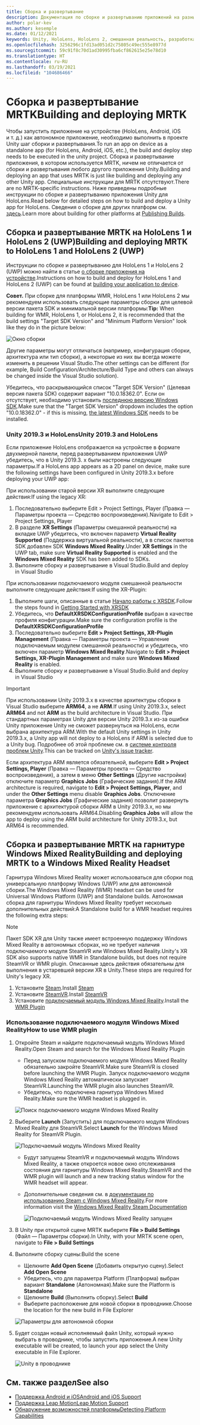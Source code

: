 ```yaml
---
title: Сборка и развертывание
description: Документация по сборке и развертыванию приложений на разных устройствах.
author: polar-kev
ms.author: kesemple
ms.date: 01/12/2021
keywords: Unity, HoloLens, HoloLens 2, смешанная реальность, разработка, MRTK, Visual Studio, Android, IOS
ms.openlocfilehash: 3256296c1fd13ad051d2c75805c49ec555e8977d
ms.sourcegitcommit: 59c91f8c70d1ad30995fba6cf862615e25e78d10
ms.translationtype: HT
ms.contentlocale: ru-RU
ms.lasthandoff: 03/19/2021
ms.locfileid: "104686466"
---
```

# <a name="building-and-deploying-mrtk"></a><span data-ttu-id="c26fa-104">Сборка и развертывание MRTK</span><span class="sxs-lookup"><span data-stu-id="c26fa-104">Building and deploying MRTK</span></span>

<span data-ttu-id="c26fa-105">Чтобы запустить приложение на устройстве (HoloLens, Android, iOS и т. д.) как автономное приложение, необходимо выполнить в проекте Unity шаг сборки и развертывания.</span><span class="sxs-lookup"><span data-stu-id="c26fa-105">To run an app on device as a standalone app (for HoloLens, Android, iOS, etc.), the build and deploy step needs to be executed in the unity project.</span></span> <span data-ttu-id="c26fa-106">Сборка и развертывание приложения, в котором используется MRTK, ничем не отличается от сборки и развертывания любого другого приложения Unity.</span><span class="sxs-lookup"><span data-stu-id="c26fa-106">Building and deploying an app that uses MRTK is just like building and deploying any other Unity app.</span></span> <span data-ttu-id="c26fa-107">Специальные инструкции для MRTK отсутствуют.</span><span class="sxs-lookup"><span data-stu-id="c26fa-107">There are no MRTK-specific instructions.</span></span> <span data-ttu-id="c26fa-108">Ниже приведены подробные инструкции по сборке и развертыванию приложения Unity для HoloLens.</span><span class="sxs-lookup"><span data-stu-id="c26fa-108">Read below for detailed steps on how to build and deploy a Unity app for HoloLens.</span></span>  <span data-ttu-id="c26fa-109">Сведения о сборке для других платформ см. [здесь](https://docs.unity3d.com/Manual/PublishingBuilds.html).</span><span class="sxs-lookup"><span data-stu-id="c26fa-109">Learn more about building for other platforms at [Publishing Builds](https://docs.unity3d.com/Manual/PublishingBuilds.html).</span></span>

## <a name="building-and-deploying-mrtk-to-hololens-1-and-hololens-2-uwp"></a><span data-ttu-id="c26fa-110">Сборка и развертывание MRTK на HoloLens 1 и HoloLens 2 (UWP)</span><span class="sxs-lookup"><span data-stu-id="c26fa-110">Building and deploying MRTK to HoloLens 1 and HoloLens 2 (UWP)</span></span>

<span data-ttu-id="c26fa-111">Инструкции по сборке и развертыванию для HoloLens 1 и HoloLens 2 (UWP) можно найти в статье [о сборке приложения на устройстве](https://docs.microsoft.com/windows/mixed-reality/mrlearning-base-ch1#build-your-application-to-your-device).</span><span class="sxs-lookup"><span data-stu-id="c26fa-111">Instructions on how to build and deploy for HoloLens 1 and HoloLens 2 (UWP) can be found at [building your application to device](https://docs.microsoft.com/windows/mixed-reality/mrlearning-base-ch1#build-your-application-to-your-device).</span></span>

<span data-ttu-id="c26fa-112">**Совет.** При сборке для платформы WMR, HoloLens 1 или HoloLens 2 мы рекомендуем использовать следующие параметры сборки для целевой версии пакета SDK и минимальной версии платформы:</span><span class="sxs-lookup"><span data-stu-id="c26fa-112">**Tip:** When building for WMR, HoloLens 1, or HoloLens 2, it is recommended that the build settings "Target SDK Version" and "Minimum Platform Version" look like they do in the picture below:</span></span>

![Окно сборки](../features/images/getting-started/BuildWindow.png)

<span data-ttu-id="c26fa-114">Другие параметры могут отличаться (например, конфигурация сборки, архитектура или тип сборки), а некоторые из них вы всегда можете изменить в решении Visual Studio.</span><span class="sxs-lookup"><span data-stu-id="c26fa-114">The other settings can be different (for example, Build Configuration/Architecture/Build Type and others can always be changed inside the Visual Studio solution).</span></span>

<span data-ttu-id="c26fa-115">Убедитесь, что раскрывающийся список "Target SDK Version" (Целевая версия пакета SDK) содержит вариант "10.0.18362.0". Если он отсутствует, необходимо установить [последнюю версию Windows SDK](https://developer.microsoft.com/windows/downloads/windows-10-sdk).</span><span class="sxs-lookup"><span data-stu-id="c26fa-115">Make sure that the "Target SDK Version" dropdown includes the option "10.0.18362.0" - if this is missing, [the latest Windows SDK](https://developer.microsoft.com/windows/downloads/windows-10-sdk) needs to be installed.</span></span>

### <a name="unity-20193-and-hololens"></a><span data-ttu-id="c26fa-116">Unity 2019.3 и HoloLens</span><span class="sxs-lookup"><span data-stu-id="c26fa-116">Unity 2019.3 and HoloLens</span></span>

<span data-ttu-id="c26fa-117">Если приложение HoloLens отображается на устройстве в формате двухмерной панели, перед развертыванием приложения UWP убедитесь, что в Unity 2019.3. x были настроены следующие параметры.</span><span class="sxs-lookup"><span data-stu-id="c26fa-117">If a HoloLens app appears as a 2D panel on device, make sure the following settings have been configured in Unity 2019.3.x before deploying your UWP app:</span></span>

<span data-ttu-id="c26fa-118">При использовании старой версии XR выполните следующие действия:</span><span class="sxs-lookup"><span data-stu-id="c26fa-118">If using the legacy XR:</span></span>

1. <span data-ttu-id="c26fa-119">Последовательно выберите Edit > Project Settings, Player (Правка — Параметры проекта — Средство воспроизведения).</span><span class="sxs-lookup"><span data-stu-id="c26fa-119">Navigate to Edit > Project Settings, Player</span></span>
1. <span data-ttu-id="c26fa-120">В разделе **XR Settings** (Параметры смешанной реальности) на вкладке UWP убедитесь, что включен параметр **Virtual Reality Supported** (Поддержка виртуальной реальности), а в список пакетов SDK добавлен SDK **Windows Mixed Reality**.</span><span class="sxs-lookup"><span data-stu-id="c26fa-120">Under **XR Settings** in the UWP tab, make sure **Virtual Reality Supported** is enabled and the **Windows Mixed Reality** SDK has been added to SDKs.</span></span>
1. <span data-ttu-id="c26fa-121">Выполните сборку и развертывание в Visual Studio.</span><span class="sxs-lookup"><span data-stu-id="c26fa-121">Build and deploy in Visual Studio</span></span>

<span data-ttu-id="c26fa-122">При использовании подключаемого модуля смешанной реальности выполните следующие действия:</span><span class="sxs-lookup"><span data-stu-id="c26fa-122">If using the XR-Plugin:</span></span>

1. <span data-ttu-id="c26fa-123">Выполните шаги, описанные в статье [Начало работы с XRSDK](../configuration/GettingStartedWithMRTKAndXRSDK.md).</span><span class="sxs-lookup"><span data-stu-id="c26fa-123">Follow the steps found in [Getting Started with XRSDK](../configuration/GettingStartedWithMRTKAndXRSDK.md)</span></span>
1. <span data-ttu-id="c26fa-124">Убедитесь, что **DefaultXRSDKConfigurationProfile** выбран в качестве профиля конфигурации.</span><span class="sxs-lookup"><span data-stu-id="c26fa-124">Make sure the configuration profile is the **DefaultXRSDKConfigurationProfile**</span></span>
1. <span data-ttu-id="c26fa-125">Последовательно выберите **Edit > Project Settings, XR-Plugin Management** (Правка — Параметры проекта — Управление подключаемым модулем смешанной реальности) и убедитесь, что включен параметр **Windows Mixed Reality**.</span><span class="sxs-lookup"><span data-stu-id="c26fa-125">Navigate to **Edit > Project Settings, XR-Plugin Management** and make sure **Windows Mixed Reality** is enabled.</span></span>
1. <span data-ttu-id="c26fa-126">Выполните сборку и развертывание в Visual Studio.</span><span class="sxs-lookup"><span data-stu-id="c26fa-126">Build and deploy in Visual Studio</span></span>

>[!IMPORTANT]
> <span data-ttu-id="c26fa-127">При использовании Unity 2019.3.x в качестве архитектуры сборки в Visual Studio выберите **ARM64**, а не **ARM**.</span><span class="sxs-lookup"><span data-stu-id="c26fa-127">If using Unity 2019.3.x, select **ARM64** and not **ARM** as the build architecture in Visual Studio.</span></span> <span data-ttu-id="c26fa-128">При стандартных параметрах Unity для версии Unity 2019.3.x из-за ошибки Unity приложение Unity не сможет развернуться на HoloLens, если выбрана архитектура ARM.</span><span class="sxs-lookup"><span data-stu-id="c26fa-128">With the default Unity settings in Unity 2019.3.x, a Unity app will not deploy to a HoloLens if ARM is selected due to a Unity bug.</span></span> <span data-ttu-id="c26fa-129">Подробнее об этой проблеме см. в [системе контроля проблем Unity](https://issuetracker.unity3d.com/issues/enabling-graphics-jobs-in-2019-dot-3-x-results-in-a-crash-or-nothing-rendering-on-hololens-2).</span><span class="sxs-lookup"><span data-stu-id="c26fa-129">This can be tracked on [Unity's issue tracker](https://issuetracker.unity3d.com/issues/enabling-graphics-jobs-in-2019-dot-3-x-results-in-a-crash-or-nothing-rendering-on-hololens-2).</span></span>
>
> <span data-ttu-id="c26fa-130">Если архитектура ARM является обязательной, выберите **Edit > Project Settings, Player** (Правка — Параметры проекта — Средство воспроизведения), а затем в меню **Other Settings** (Другие настройки) отключите параметр **Graphics Jobs** (Графические задания).</span><span class="sxs-lookup"><span data-stu-id="c26fa-130">If the ARM architecture is required, navigate to **Edit > Project Settings, Player**, and under the **Other Settings** menu disable **Graphics Jobs**.</span></span> <span data-ttu-id="c26fa-131">Отключение параметра **Graphics Jobs** (Графические задания) позволит развернуть приложение с архитектурой сборки ARM в Unity 2019.3.x, но мы рекомендуем использовать ARM64.</span><span class="sxs-lookup"><span data-stu-id="c26fa-131">Disabling **Graphics Jobs** will allow the app to deploy using the ARM build architecture for Unity 2019.3.x, but ARM64 is recommended.</span></span>

## <a name="building-and-deploying-mrtk-to-a-windows-mixed-reality-headset"></a><span data-ttu-id="c26fa-132">Сборка и развертывание MRTK на гарнитуре Windows Mixed Reality</span><span class="sxs-lookup"><span data-stu-id="c26fa-132">Building and deploying MRTK to a Windows Mixed Reality Headset</span></span>

<span data-ttu-id="c26fa-133">Гарнитура Windows Mixed Reality может использоваться для сборки под универсальную платформу Windows (UWP) или для автономной сборки.</span><span class="sxs-lookup"><span data-stu-id="c26fa-133">The Windows Mixed Reality (WMR) headset can be used for Universal Windows Platform (UWP) and Standalone builds.</span></span>  <span data-ttu-id="c26fa-134">Автономная сборка для гарнитуры Windows Mixed Reality требует несколько дополнительных действий:</span><span class="sxs-lookup"><span data-stu-id="c26fa-134">A Standalone build for a WMR headset requires the following extra steps:</span></span>

> [!NOTE]
> <span data-ttu-id="c26fa-135">Пакет SDK XR для Unity также имеет встроенную поддержку Windows Mixed Reality в автономных сборках, но не требует наличия подключаемого модуля SteamVR или Windows Mixed Reality.</span><span class="sxs-lookup"><span data-stu-id="c26fa-135">Unity's XR SDK also supports native WMR in Standalone builds, but does not require SteamVR or WMR plugin.</span></span> <span data-ttu-id="c26fa-136">Описанные здесь действия обязательны для выполнения в устаревшей версии XR в Unity.</span><span class="sxs-lookup"><span data-stu-id="c26fa-136">These steps are required for Unity's legacy XR.</span></span>

1. <span data-ttu-id="c26fa-137">Установите [Steam](https://store.steampowered.com/about/).</span><span class="sxs-lookup"><span data-stu-id="c26fa-137">Install [Steam](https://store.steampowered.com/about/)</span></span>
1. <span data-ttu-id="c26fa-138">Установите [SteamVR](https://store.steampowered.com/app/250820/SteamVR/).</span><span class="sxs-lookup"><span data-stu-id="c26fa-138">Install [SteamVR](https://store.steampowered.com/app/250820/SteamVR/)</span></span>
1. <span data-ttu-id="c26fa-139">Установите [подключаемый модуль Windows Mixed Reality](https://store.steampowered.com/app/719950/Windows_Mixed_Reality_for_SteamVR/).</span><span class="sxs-lookup"><span data-stu-id="c26fa-139">Install the [WMR Plugin](https://store.steampowered.com/app/719950/Windows_Mixed_Reality_for_SteamVR/)</span></span>

### <a name="how-to-use-wmr-plugin"></a><span data-ttu-id="c26fa-140">Использование подключаемого модуля Windows Mixed Reality</span><span class="sxs-lookup"><span data-stu-id="c26fa-140">How to use WMR plugin</span></span>

1. <span data-ttu-id="c26fa-141">Откройте Steam и найдите подключаемый модуль Windows Mixed Reality.</span><span class="sxs-lookup"><span data-stu-id="c26fa-141">Open Steam and search for the Windows Mixed Reality Plugin</span></span>
    - <span data-ttu-id="c26fa-142">Перед запуском подключаемого модуля Windows Mixed Reality обязательно закройте SteamVR.</span><span class="sxs-lookup"><span data-stu-id="c26fa-142">Make sure SteamVR is closed before launching the WMR Plugin.</span></span> <span data-ttu-id="c26fa-143">Запуск подключаемого модуля Windows Mixed Reality автоматически запускает SteamVR.</span><span class="sxs-lookup"><span data-stu-id="c26fa-143">Launching the WMR plugin also launches SteamVR.</span></span>
    - <span data-ttu-id="c26fa-144">Убедитесь, что подключена гарнитура Windows Mixed Reality.</span><span class="sxs-lookup"><span data-stu-id="c26fa-144">Make sure the WMR headset is plugged in.</span></span>

    ![Поиск подключаемого модуля Windows Mixed Reality](../features/images/build-deploy/wmr/SteamSearchWMRPlugin.png)

1. <span data-ttu-id="c26fa-146">Выберите **Launch** (Запустить) для подключаемого модуля Windows Mixed Reality для SteamVR.</span><span class="sxs-lookup"><span data-stu-id="c26fa-146">Select **Launch** for the Windows Mixed Reality for SteamVR Plugin.</span></span>

    ![Подключаемый модуль Windows Mixed Reality](../features/images/build-deploy/wmr/WMRPlugin.png)

    - <span data-ttu-id="c26fa-148">Будут запущены SteamVR и подключаемый модуль Windows Mixed Reality, а также откроется новое окно отслеживания состояния для гарнитуры Windows Mixed Reality.</span><span class="sxs-lookup"><span data-stu-id="c26fa-148">SteamVR and the WMR plugin will launch and a new tracking status window for the WMR headset will appear.</span></span>
    - <span data-ttu-id="c26fa-149">Дополнительные сведения см. в [документации по использованию Steam с Windows Mixed Reality](https://support.microsoft.com/help/4053622/windows-10-play-steamvr-games-in-windows-mixed-reality).</span><span class="sxs-lookup"><span data-stu-id="c26fa-149">For more information visit the [Windows Mixed Reality Steam Documentation](https://support.microsoft.com/help/4053622/windows-10-play-steamvr-games-in-windows-mixed-reality)</span></span>

        ![Подключаемый модуль Windows Mixed Reality запущен](../features/images/build-deploy/wmr/WMRPluginActive.png)

1. <span data-ttu-id="c26fa-151">В Unity при открытой сцене MRTK выберите **File > Build Settings** (Файл — Параметры сборки).</span><span class="sxs-lookup"><span data-stu-id="c26fa-151">In Unity, with your MRTK scene open, navigate to **File > Build Settings**</span></span>

1. <span data-ttu-id="c26fa-152">Выполните сборку сцены:</span><span class="sxs-lookup"><span data-stu-id="c26fa-152">Build the scene</span></span>
    - <span data-ttu-id="c26fa-153">Щелкните **Add Open Scene** (Добавить открытую сцену).</span><span class="sxs-lookup"><span data-stu-id="c26fa-153">Select **Add Open Scene**</span></span>
    - <span data-ttu-id="c26fa-154">Убедитесь, что для параметра Platform (Платформа) выбран вариант **Standalone** (Автономная).</span><span class="sxs-lookup"><span data-stu-id="c26fa-154">Make sure the Platform is **Standalone**</span></span>
    - <span data-ttu-id="c26fa-155">Щелкните **Build** (Выполнить сборку).</span><span class="sxs-lookup"><span data-stu-id="c26fa-155">Select **Build**</span></span>
    - <span data-ttu-id="c26fa-156">Выберите расположение для новой сборки в проводнике.</span><span class="sxs-lookup"><span data-stu-id="c26fa-156">Choose the location for the new build in File Explorer</span></span>

    ![Параметры для автономной сборки](../features/images/build-deploy/wmr/BuildSettingsStandaloneUnity.png)

1. <span data-ttu-id="c26fa-158">Будет создан новый исполняемый файл Unity, который нужно выбрать в проводнике, чтобы запустить приложение.</span><span class="sxs-lookup"><span data-stu-id="c26fa-158">A new Unity executable will be created, to launch your app select the Unity executable in File Explorer.</span></span>

    ![Unity в проводнике](../features/images/build-deploy/wmr/FileExplorerUnityExe.png)

## <a name="see-also"></a><span data-ttu-id="c26fa-160">См. также раздел</span><span class="sxs-lookup"><span data-stu-id="c26fa-160">See also</span></span>

- [<span data-ttu-id="c26fa-161">Поддержка Android и iOS</span><span class="sxs-lookup"><span data-stu-id="c26fa-161">Android and iOS Support</span></span>](../features/cross-platform/UsingARFoundation.md)
- [<span data-ttu-id="c26fa-162">Поддержка Leap Motion</span><span class="sxs-lookup"><span data-stu-id="c26fa-162">Leap Motion Support</span></span>](../features/cross-platform/LeapMotionMRTK.md)
- [<span data-ttu-id="c26fa-163">Обнаружение возможностей платформы</span><span class="sxs-lookup"><span data-stu-id="c26fa-163">Detecting Platform Capabilities</span></span>](../features/cross-platform/DetectingPlatformCapabilities.md)
